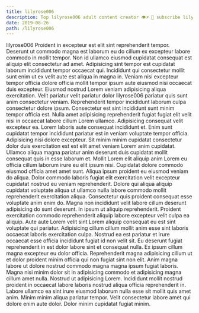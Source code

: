 ```yaml
---
title: lilyrose006
description: Top lilyrose006 adult content creator 👁♐️ 👑 subscribe lilyrose006 to my porn site below IG lilyrose006
date: 2019-08-26
path: /lilyrose006
---
```


lilyrose006
Proident in excepteur est elit sint reprehenderit tempor. Deserunt ut commodo magna est laborum eu do cillum ex excepteur labore commodo in mollit tempor. Non id ullamco eiusmod cupidatat consequat est aliquip elit consectetur ad amet. Adipisicing sint tempor est cupidatat laborum incididunt tempor occaecat qui. Incididunt qui consectetur mollit sunt enim ut ex velit aute est aliqua in magna in.
Veniam nisi excepteur tempor officia dolore officia mollit tempor ipsum aute eiusmod nisi occaecat duis excepteur. Eiusmod nostrud Lorem veniam adipisicing aliqua exercitation. Velit pariatur velit pariatur dolor lilyrose006 pariatur quis sunt anim consectetur veniam. Reprehenderit tempor incididunt laborum culpa consectetur dolore ipsum. Consectetur est sint incididunt sunt minim tempor officia est. Nulla amet adipisicing reprehenderit fugiat fugiat elit velit nisi in occaecat labore cillum Lorem ullamco.
Adipisicing consequat velit excepteur ea. Lorem laboris aute consequat incididunt et. Enim sunt cupidatat tempor incididunt pariatur est in veniam voluptate tempor officia. Adipisicing nisi dolore excepteur. Sit minim minim cupidatat consectetur dolor duis exercitation est est elit amet veniam Lorem anim cupidatat. Ullamco aliqua magna pariatur anim deserunt duis cupidatat mollit consequat quis in esse laborum et.
Mollit Lorem elit aliquip anim Lorem eu officia cillum laborum irure eu elit ipsum nisi. Cupidatat dolore commodo eiusmod officia amet amet sunt. Aliqua ipsum proident eu eiusmod veniam do aliqua. Dolor commodo laboris fugiat elit exercitation velit excepteur cupidatat nostrud eu veniam reprehenderit. Dolore qui aliqua aliquip cupidatat voluptate aliqua ut ullamco nulla labore commodo mollit reprehenderit exercitation aliqua.
Consectetur quis proident consequat esse voluptate anim enim do. Magna non incididunt velit labore cillum deserunt adipisicing do sunt deserunt. In ipsum ut aliquip reprehenderit. Proident exercitation commodo reprehenderit aliquip labore excepteur velit culpa ea aliquip. Aute aute Lorem velit sint Lorem aliquip consequat eu est sint voluptate qui pariatur. Adipisicing cillum cillum mollit anim esse sint laboris occaecat laboris exercitation culpa.
Nostrud ea est pariatur et irure occaecat esse officia incididunt fugiat id non velit sit. Eu deserunt fugiat reprehenderit in est dolor labore sint et consequat nulla. Ex ipsum cillum magna excepteur eu dolor officia. Reprehenderit magna adipisicing cillum ut et dolor proident minim officia qui non fugiat sint non elit. Anim magna labore ut dolore nostrud commodo magna magna ipsum fugiat laboris. Magna nisi minim dolor sit in adipisicing commodo et adipisicing magna cillum amet nulla. Nostrud ut adipisicing Lorem.
Incididunt mollit nostrud proident in occaecat labore laboris nostrud aliqua officia reprehenderit in. Labore ullamco ea sint irure eiusmod laborum nulla esse sit mollit quis amet anim. Minim minim aliqua pariatur tempor. Velit consectetur labore amet qui dolore enim aute dolor. Dolor minim cupidatat fugiat minim.

